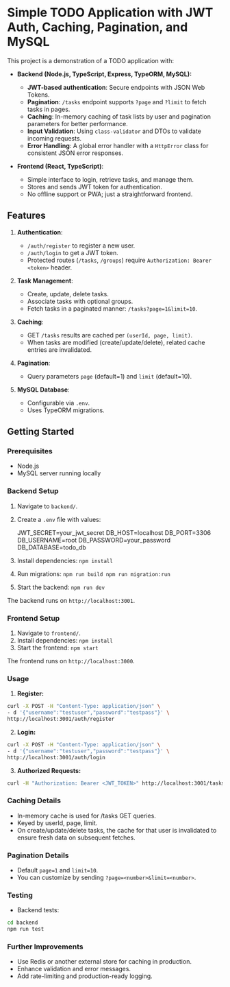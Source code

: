 # Simple TODO Application with JWT Auth, Caching, Pagination, and MySQL

This project is a demonstration of a TODO application with:

- **Backend (Node.js, TypeScript, Express, TypeORM, MySQL):**
  - **JWT-based authentication**: Secure endpoints with JSON Web Tokens.
  - **Pagination**: `/tasks` endpoint supports `?page` and `?limit` to fetch tasks in pages.
  - **Caching**: In-memory caching of task lists by user and pagination parameters for better performance.
  - **Input Validation**: Using `class-validator` and DTOs to validate incoming requests.
  - **Error Handling**: A global error handler with a `HttpError` class for consistent JSON error responses.

- **Frontend (React, TypeScript)**:
  - Simple interface to login, retrieve tasks, and manage them.
  - Stores and sends JWT token for authentication.
  - No offline support or PWA; just a straightforward frontend.

## Features

1. **Authentication**:
   - `/auth/register` to register a new user.
   - `/auth/login` to get a JWT token.
   - Protected routes (`/tasks`, `/groups`) require `Authorization: Bearer <token>` header.

2. **Task Management**:
   - Create, update, delete tasks.
   - Associate tasks with optional groups.
   - Fetch tasks in a paginated manner: `/tasks?page=1&limit=10`.

3. **Caching**:
   - GET `/tasks` results are cached per `(userId, page, limit)`.
   - When tasks are modified (create/update/delete), related cache entries are invalidated.

4. **Pagination**:
   - Query parameters `page` (default=1) and `limit` (default=10).

5. **MySQL Database**:
   - Configurable via `.env`.
   - Uses TypeORM migrations.

## Getting Started

### Prerequisites
- Node.js
- MySQL server running locally

### Backend Setup
1. Navigate to `backend/`.
2. Create a `.env` file with values:

    JWT_SECRET=your_jwt_secret DB_HOST=localhost DB_PORT=3306 DB_USERNAME=root DB_PASSWORD=your_password DB_DATABASE=todo_db

3. Install dependencies: `npm install`
4. Run migrations: `npm run build npm run migration:run`
5. Start the backend: `npm run dev`

The backend runs on `http://localhost:3001`.

### Frontend Setup

1. Navigate to `frontend/`.
2. Install dependencies: `npm install`
3. Start the frontend: `npm start`

The frontend runs on `http://localhost:3000`.

### Usage

1. **Register:**

```bash
curl -X POST -H "Content-Type: application/json" \
- d '{"username":"testuser","password":"testpass"}' \
http://localhost:3001/auth/register
```

2. **Login:**

```bash
curl -X POST -H "Content-Type: application/json" \
- d '{"username":"testuser","password":"testpass"}' \
http://localhost:3001/auth/login
```

3. **Authorized Requests:**

```bash
curl -H "Authorization: Bearer <JWT_TOKEN>" http://localhost:3001/tasks
```

### Caching Details

- In-memory cache is used for /tasks GET queries.
- Keyed by userId, page, limit.
- On create/update/delete tasks, the cache for that user is invalidated to ensure fresh data on subsequent fetches.

###  Pagination Details

- Default `page=1` and `limit=10`.
- You can customize by sending `?page=<number>&limit=<number>`.

### Testing

- Backend tests:

```bash
cd backend
npm run test
```

### Further Improvements

- Use Redis or another external store for caching in production.
- Enhance validation and error messages.
- Add rate-limiting and production-ready logging.